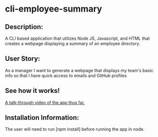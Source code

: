 # cli-employee-summary

## Description:
A CLI based application that utilizes Node JS, Javascript, and HTML that creates a webpage displaying a summary of an employee directory.

## User Story:
As a manager
I want to generate a webpage that displays my team's basic info
so that I have quick access to emails and GitHub profiles

## See how it works!
[A talk-through video of the app thus far.](link)

## Installation Information:
The user will need to run [npm install] before running the app in node.
